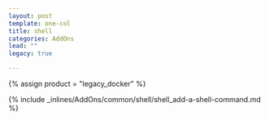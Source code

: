 ```yaml
---
layout: post
template: one-col
title: shell
categories: AddOns
lead: ""
legacy: true

---
```

{% assign product = "legacy_docker" %}

{% include _inlines/AddOns/common/shell/shell_add-a-shell-command.md %}
